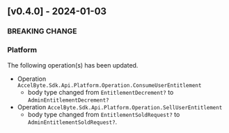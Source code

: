 <a name="v0.4.0"></a>
## [v0.4.0] - 2024-01-03

### BREAKING CHANGE

### Platform
The following operation(s) has been updated.
- Operation `AccelByte.Sdk.Api.Platform.Operation.ConsumeUserEntitlement`
    - body type changed from `EntitlementDecrement?` to `AdminEntitlementDecrement?`
- Operation `AccelByte.Sdk.Api.Platform.Operation.SellUserEntitlement`
    - body type changed from `EntitlementSoldRequest?` to `AdminEntitlementSoldRequest?`.